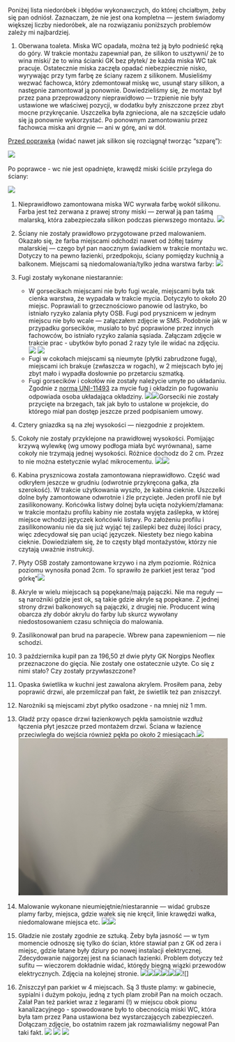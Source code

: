 Poniżej lista niedoróbek i błędów wykonawczych, do której chciałbym, żeby się pan odniósł. Zaznaczam, że nie jest ona kompletna — jestem świadomy większej liczby niedoróbek, ale na rozwiązaniu poniższych problemów zależy mi najbardziej.

1. Oberwana toaleta. Miska WC opadała, można też ją było podnieść ręką do góry. W trakcie montażu zapewniał pan, że silikon to usztywni/ że to wina miski/ że to wina ścianki GK bez płytek/ że każda miska WC tak pracuje. Ostatecznie miska zaczęła opadać niebezpiecznie nisko, wyrywając przy tym farbę ze ściany razem z silikonem. Musieliśmy wezwać fachowca, który zdemontował miskę wc, usunął stary silikon, a następnie zamontował ją ponownie. Dowiedzieliśmy się, że montaż był przez pana przeprowadzony nieprawidłowo — trzpienie nie były ustawione we właściwej pozycji, w dodatku były zniszczone przez zbyt mocne przykręcanie. Uszczelka była zgnieciona, ale na szczęście udało się ją ponownie wykorzystać. Po ponownym zamontowaniu przez fachowca miska ani drgnie — ani w górę, ani w dół.

[Przed poprawką](https://www.google.com/url?q=https://bit.ly/4ijB56h&sa=D&source=editors&ust=1740829289040722&usg=AOvVaw1kHRBX3ClTxwGgechlxXTF) (widać nawet jak silikon się rozciągnął tworząc “szparę”):

![](images/image11.jpg)

Po poprawce - wc nie jest opadnięte, krawędź miski ściśle przylega do ściany:

![](images/image7.jpg)

1. Nieprawidłowo zamontowana miska WC wyrwała farbę wokół silikonu. Farba jest też zerwana z prawej strony miski — zerwał ją pan taśmą malarską, która zabezpieczała silikon podczas pierwszego montażu.
   ![](images/farba_wc.JPG)
1. Ściany nie zostały prawidłowo przygotowane przed malowaniem. Okazało się, że farba miejscami odchodzi nawet od żółtej taśmy malarskiej — czego był pan naocznym świadkiem w trakcie montażu wc. Dotyczy to na pewno łazienki, przedpokoju, ściany pomiędzy kuchnią a balkonem. Miejscami są niedomalowania/tylko jedna warstwa farby:
   ![](images/image1.jpg)
1. Fugi zostały wykonane niestarannie:
   *  W gorsecikach miejscami nie było fugi wcale, miejscami była tak cienka warstwa, że wypadała w trakcie mycia. Dotyczyło to około 20 miejsc. Poprawiali to grzecznościowo panowie od lastryko, bo istniało ryzyko zalania płyty OSB.
   Fugi pod prysznicem w jednym miejscu nie było wcale — załączałem zdjęcie w SMS. Podobnie jak w przypadku gorsecików, musiało to być poprawione przez innych fachowców, bo istniało ryzyko zalania sąsiada. Załączam zdjęcie w trakcie prac - ubytków było ponad 2 razy tyle ile widać na zdjęciu.
   ![](images/fugi3.jpeg) ![](images/IMG_8584.jpg)
   * Fugi w cokołach miejscami są nieumyte (płytki zabrudzone fugą), miejscami ich brakuje (zwłaszcza w rogach), w 2 miejscach było jej zbyt mało i wypadła dosłownie po przetarciu szmatką.
   * Fugi gorsecików i cokołów nie zostały należycie umyte po układaniu. Zgodnie z [normą UNI-11493](https://www.google.com/url?q=https://bit.ly/437I2Tw&sa=D&source=editors&ust=1740829289042013&usg=AOvVaw2l1Jywu9Nr8XiOwvNSgs04) za mycie fug i okładzin po fugowaniu odpowiada osoba układająca okładziny.
      ![](images/fugi1.jpg)![](images/fugi2.jpg)Gorseciki nie zostały przycięte na brzegach, tak jak było to ustalone w projekcie, do którego miał pan dostęp jeszcze przed podpisaniem umowy. 
1. Cztery gniazdka są na złej wysokości — niezgodnie z projektem.
1. Cokoły nie zostały przyklejone na prawidłowej wysokości. Pomijając krzywą wylewkę (wg umowy podłoga miała być wyrównana), same cokoły nie trzymają jednej wysokości. Różnice dochodz do 2 cm. Przez to nie można estetycznie wylać mikrocementu.
![](images/image3.jpg)![](images/image5.jpg)
1. Kabina prysznicowa została zamontowana nieprawidłowo. Część wad odkryłem jeszcze w grudniu (odwrotnie przykręcona gałka, zła szerokość). W trakcie użytkowania wyszło, że kabina cieknie. Uszczelki dolne były zamontowane odwrotnie i źle przycięte. Jeden profil nie był zasilikonowany.
   Końcówka listwy dolnej była ucięta nożykiem/złamana: w trakcie montażu profilu kabiny nie została wyjęta zaślepka, w której miejsce wchodzi języczek końcówki listwy. Po założeniu profilu i zasilikonowaniu nie da się już wyjąć tej zaślepki bez dużej ilości pracy, więc zdecydował się pan uciąć języczek. Niestety bez niego kabina cieknie. Dowiedziałem się, że to częsty błąd montażystów, którzy nie czytają uważnie instrukcji.
1. Płyty OSB zostały zamontowane krzywo i na złym poziomie. Różnica poziomu wynosiła ponad 2cm. To sprawiło że parkiet jest teraz “pod górkę”![](images/image12.jpg)
1. Akryle w wielu miejscach są popękane/mają pajączki. Nie ma reguły — są narożniki gdzie jest ok, są takie gdzie akryle są popękane. Z jednej strony drzwi balkonowych są pajączki, z drugiej nie. Producent winą obarcza zły dobór akrylu do farby lub skurcz wywołany niedostosowaniem czasu schnięcia do malowania.
1. Zasilikonował pan brud na parapecie. Wbrew pana zapewnieniom — nie schodzi.
1. 3 października kupił pan za 196,50 zł dwie płyty GK Norgips Neoflex przeznaczone do gięcia. Nie zostały one ostatecznie użyte. Co się z nimi stało? Czy zostały przywłaszczone?
1. Opaska świetlika w kuchni jest zawalona akrylem. Prosiłem pana, żeby poprawić drzwi, ale przemilczał pan fakt, że świetlik też pan zniszczył.
1. Narożniki są miejscami zbyt płytko osadzone - na mniej niż 1 mm.
1. Gładź przy opasce drzwi łazienkowych pękła samoistnie wzdłuż łączenia płyt jeszcze przed montażem drzwi. Ściana w łazience przeciwległa do wejścia również pękła po około 2 miesiącach.![](images/image4.jpg) ![](images/pekniecie.jpeg)

1. Malowanie wykonane nieumiejętnie/niestarannie — widać grubsze plamy farby, miejsca, gdzie wałek się nie kręcił, linie krawędzi wałka, niedomalowane miejsca etc.  ![](images/image2.jpg)![](images/sufit.jpeg)
1. Gładzie nie zostały zgodnie ze sztuką. Żeby była jasność — w tym momencie odnoszę się tylko do ścian, które stawiał pan z GK od zera i miejsc, gdzie łatane były dziury po nowej instalacji elektrycznej. Zdecydowanie najgorzej jest na ścianach łazienki. Problem dotyczy też sufitu — wieczorem dokładnie widać, którędy biegną wiązki przewodów elektrycznych. Zdjęcia na kolejnej stronie.
![](images/image9.jpg)![](images/g7.JPG)![](images/image13.jpg)![](images/image6.jpg)![](images/image8.jpg)![](images/image10.jpg)![]
1. Zniszczył pan parkiet w 4 miejscach. Są 3 tłuste plamy: w gabinecie, sypialni i dużym pokoju, jedną z tych plam zrobił Pan na moich oczach. Zalał Pan też parkiet wraz z legarami (!) w miejscu obok pionu kanalizacyjnego - spowodowane było to obecnością miski WC, która była tam przez Pana ustawiona bez wystarczających zabezpieczeń. Dołączam zdjęcie, bo ostatnim razem jak rozmawialiśmy negował Pan taki fakt.
![](images/wc_parkiet.jpeg) ![](images/wc_parkiet2.png) ![](images/wc_parkiet3.png) 

